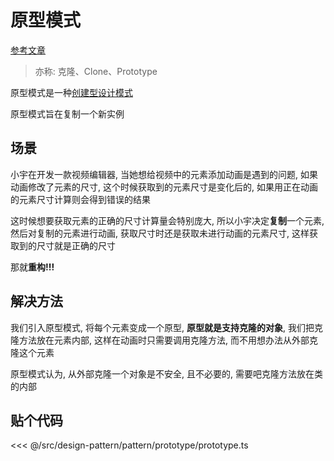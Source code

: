 # 原型模式

[参考文章](https://refactoringguru.cn/design-patterns/prototype)

> 亦称: 克隆、Clone、Prototype

原型模式是一种[创建型设计模式](../pattern.md#创建型模式)

原型模式旨在复制一个新实例

## 场景

小宇在开发一款视频编辑器, 当她想给视频中的元素添加动画是遇到的问题, 如果动画修改了元素的尺寸, 这个时候获取到的元素尺寸是变化后的, 如果用正在动画的元素尺寸计算则会得到错误的结果

这时候想要获取元素的正确的尺寸计算量会特别庞大, 所以小宇决定**复制**一个元素, 然后对复制的元素进行动画, 获取尺寸时还是获取未进行动画的元素尺寸, 这样获取到的尺寸就是正确的尺寸

那就**重构!!!**

## 解决方法

我们引入原型模式, 将每个元素变成一个原型, **原型就是支持克隆的对象**, 我们把克隆方法放在元素内部, 这样在动画时只需要调用克隆方法, 而不用想办法从外部克隆这个元素

原型模式认为, 从外部克隆一个对象是不安全, 且不必要的, 需要吧克隆方法放在类的内部

## 贴个代码

<<< @/src/design-pattern/pattern/prototype/prototype.ts

